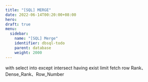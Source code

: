 ```yaml
---
title: "[SQL] MERGE"
date: 2022-06-14T00:20:00+08:00
hero: 
draft: true
menu:
  sidebar:
    name: "[SQL] Merge"
    identifier: dbsql-todo
    parent: database
    weight: 2000
---
```

with
select into 
except intersect
having exist
limit fetch row
Rank、Dense_Rank、Row_Number